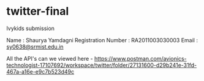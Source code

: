 # twitter-final
Ivykids submission

Name : Shaurya Yamdagni
Registration Number : RA2011003030003
Email : sy0638@srmist.edu.in

All the API's can we viewed here - 
https://www.postman.com/avionics-technologist-17107692/workspace/twitter/folder/27131600-d29b241e-31fd-467a-a16e-e9c7b523d49c
